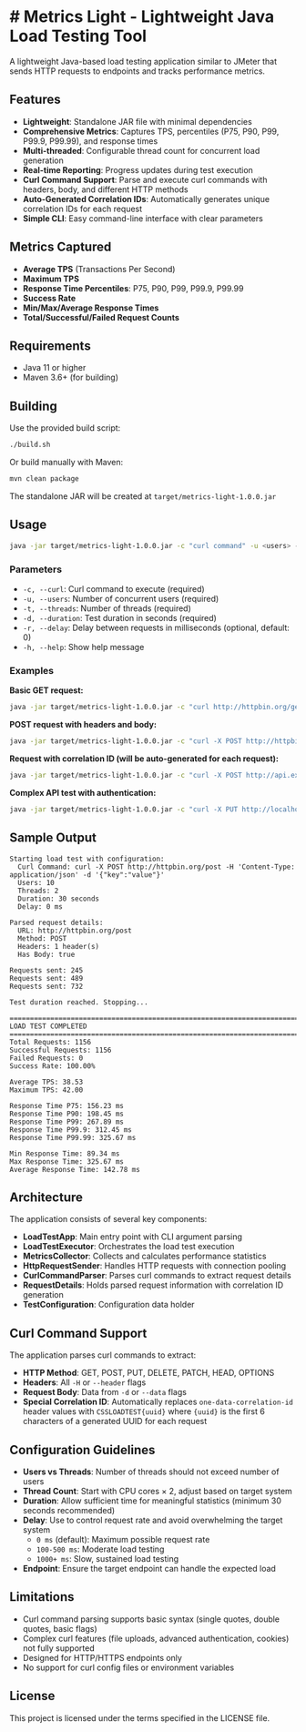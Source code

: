 # # Metrics Light - Lightweight Java Load Testing Tool

A lightweight Java-based load testing application similar to JMeter that sends HTTP requests to endpoints and tracks performance metrics.

## Features

- **Lightweight**: Standalone JAR file with minimal dependencies
- **Comprehensive Metrics**: Captures TPS, percentiles (P75, P90, P99, P99.9, P99.99), and response times
- **Multi-threaded**: Configurable thread count for concurrent load generation
- **Real-time Reporting**: Progress updates during test execution
- **Curl Command Support**: Parse and execute curl commands with headers, body, and different HTTP methods
- **Auto-Generated Correlation IDs**: Automatically generates unique correlation IDs for each request
- **Simple CLI**: Easy command-line interface with clear parameters

## Metrics Captured

- **Average TPS** (Transactions Per Second)
- **Maximum TPS**
- **Response Time Percentiles**: P75, P90, P99, P99.9, P99.99
- **Success Rate**
- **Min/Max/Average Response Times**
- **Total/Successful/Failed Request Counts**

## Requirements

- Java 11 or higher
- Maven 3.6+ (for building)

## Building

Use the provided build script:

```bash
./build.sh
```

Or build manually with Maven:

```bash
mvn clean package
```

The standalone JAR will be created at `target/metrics-light-1.0.0.jar`

## Usage

```bash
java -jar target/metrics-light-1.0.0.jar -c "curl command" -u <users> -t <threads> -d <duration> [-r <delay>]
```

### Parameters

- `-c, --curl`: Curl command to execute (required)
- `-u, --users`: Number of concurrent users (required)
- `-t, --threads`: Number of threads (required)
- `-d, --duration`: Test duration in seconds (required)
- `-r, --delay`: Delay between requests in milliseconds (optional, default: 0)
- `-h, --help`: Show help message

### Examples

**Basic GET request:**
```bash
java -jar target/metrics-light-1.0.0.jar -c "curl http://httpbin.org/get" -u 10 -t 2 -d 30
```

**POST request with headers and body:**
```bash
java -jar target/metrics-light-1.0.0.jar -c "curl -X POST http://httpbin.org/post -H 'Content-Type: application/json' -d '{\"key\":\"value\"}'" -u 50 -t 5 -d 60
```

**Request with correlation ID (will be auto-generated for each request):**
```bash
java -jar target/metrics-light-1.0.0.jar -c "curl -X POST http://api.example.com/data -H 'one-data-correlation-id: original-value' -H 'Content-Type: application/json' -d '{\"data\":\"test\"}'" -u 20 -t 4 -d 60 -r 100
```

**Complex API test with authentication:**
```bash
java -jar target/metrics-light-1.0.0.jar -c "curl -X PUT http://localhost:8080/api/users/123 -H 'Authorization: Bearer token123' -H 'Content-Type: application/json' -d '{\"name\":\"John\"}'" -u 25 -t 5 -d 120 -r 50
```

## Sample Output

```
Starting load test with configuration:
  Curl Command: curl -X POST http://httpbin.org/post -H 'Content-Type: application/json' -d '{"key":"value"}'
  Users: 10
  Threads: 2
  Duration: 30 seconds
  Delay: 0 ms

Parsed request details:
  URL: http://httpbin.org/post
  Method: POST
  Headers: 1 header(s)
  Has Body: true

Requests sent: 245
Requests sent: 489
Requests sent: 732

Test duration reached. Stopping...

================================================================================
LOAD TEST COMPLETED
================================================================================
Total Requests: 1156
Successful Requests: 1156
Failed Requests: 0
Success Rate: 100.00%

Average TPS: 38.53
Maximum TPS: 42.00

Response Time P75: 156.23 ms
Response Time P90: 198.45 ms
Response Time P99: 267.89 ms
Response Time P99.9: 312.45 ms
Response Time P99.99: 325.67 ms

Min Response Time: 89.34 ms
Max Response Time: 325.67 ms
Average Response Time: 142.78 ms
```

## Architecture

The application consists of several key components:

- **LoadTestApp**: Main entry point with CLI argument parsing
- **LoadTestExecutor**: Orchestrates the load test execution
- **MetricsCollector**: Collects and calculates performance statistics
- **HttpRequestSender**: Handles HTTP requests with connection pooling
- **CurlCommandParser**: Parses curl commands to extract request details
- **RequestDetails**: Holds parsed request information with correlation ID generation
- **TestConfiguration**: Configuration data holder

## Curl Command Support

The application parses curl commands to extract:
- **HTTP Method**: GET, POST, PUT, DELETE, PATCH, HEAD, OPTIONS
- **Headers**: All `-H` or `--header` flags
- **Request Body**: Data from `-d` or `--data` flags
- **Special Correlation ID**: Automatically replaces `one-data-correlation-id` header values with `CSSLOADTEST{uuid}` where `{uuid}` is the first 6 characters of a generated UUID for each request

## Configuration Guidelines

- **Users vs Threads**: Number of threads should not exceed number of users
- **Thread Count**: Start with CPU cores × 2, adjust based on target system
- **Duration**: Allow sufficient time for meaningful statistics (minimum 30 seconds recommended)
- **Delay**: Use to control request rate and avoid overwhelming the target system
  - `0 ms` (default): Maximum possible request rate
  - `100-500 ms`: Moderate load testing
  - `1000+ ms`: Slow, sustained load testing
- **Endpoint**: Ensure the target endpoint can handle the expected load

## Limitations

- Curl command parsing supports basic syntax (single quotes, double quotes, basic flags)
- Complex curl features (file uploads, advanced authentication, cookies) not fully supported
- Designed for HTTP/HTTPS endpoints only
- No support for curl config files or environment variables

## License

This project is licensed under the terms specified in the LICENSE file.
